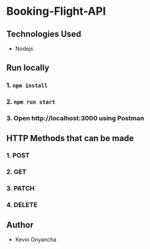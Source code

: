 # Booking-Flight-API

## Technologies Used
- Nodejs

## Run locally
### 1. `npm install`
### 2. `npm run start`
### 3. Open http://localhost:3000 using Postman

## HTTP Methods that can be made
### 1. POST
### 2. GET
### 3. PATCH
### 4. DELETE


## Author
- Kevin Onyancha
